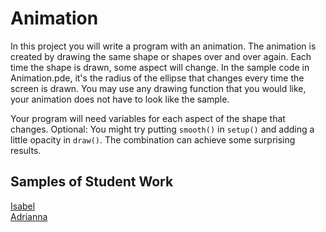 Animation
=============

In this project you will write a program with an animation. The animation is created by drawing the same shape or shapes over and over again. Each time the shape is drawn, some aspect will change. In the sample code in Animation.pde, it's the radius of the ellipse that changes every time the screen is drawn. You may use any drawing function that you would like, your animation does not have to look like the sample.   

Your program will need variables for each aspect of the shape that changes. Optional: You might try putting `smooth()` in `setup()` and adding a little opacity in `draw()`. The combination can achieve some surprising results.

Samples of Student Work
-----------------------
[Isabel](http://isabel98b.github.io/Animation)   
[Adrianna](http://bartalottia16.github.io/Animation)  
